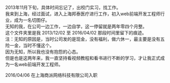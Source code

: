 2013年11月下旬，具体时间忘记了，出校门实习，找工作。<br/>
我来到上海，经过面试，进入上海邦泰医疗进行工作，初入web前端开发工程师行业，成为一名切图仔。<br/>
无知的我，在公司一边工作，一边自学，这一停留就是两年零四个月整。<br/>
这个文件夹里是我  2013/12/02 至 2016/04/02   那段时间里留下的痕迹。<br/>
注：无知的原因是，当时公司发的是现金，没有福利，做六休一，最主要是没有五险一金，当时不懂这个。<br/>
因为无知，所以我也没有抱怨的心态。<br/>但是也是这两年来，我一直坚持看视频教程和看书进行不断的学习，才让我正式成为一名web前端开发工程师。<br/>

2016/04/06 在上海商派网络科技有限公司入职<br/>
